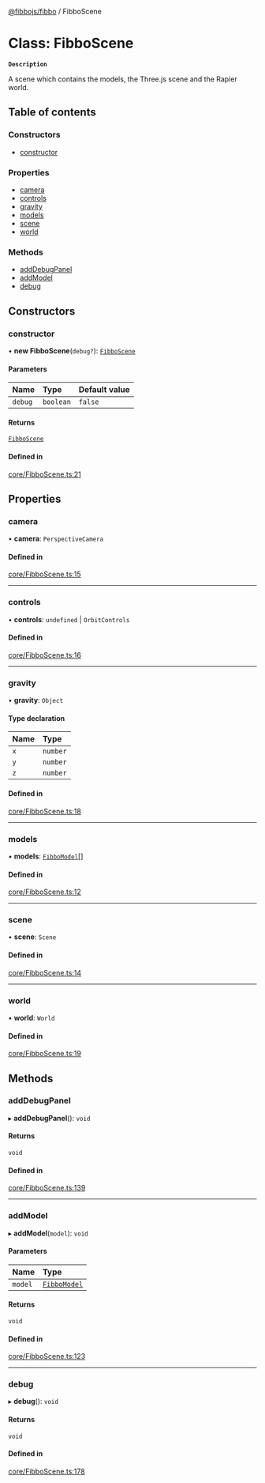 [@fibbojs/fibbo](/api/index)  / FibboScene

# Class: FibboScene

**`Description`**

A scene which contains the models, the Three.js scene and the Rapier world.

## Table of contents

### Constructors

- [constructor](FibboScene.md#constructor)

### Properties

- [camera](FibboScene.md#camera)
- [controls](FibboScene.md#controls)
- [gravity](FibboScene.md#gravity)
- [models](FibboScene.md#models)
- [scene](FibboScene.md#scene)
- [world](FibboScene.md#world)

### Methods

- [addDebugPanel](FibboScene.md#adddebugpanel)
- [addModel](FibboScene.md#addmodel)
- [debug](FibboScene.md#debug)

## Constructors

### constructor

• **new FibboScene**(`debug?`): [`FibboScene`](FibboScene.md)

#### Parameters

| Name | Type | Default value |
| :------ | :------ | :------ |
| `debug` | `boolean` | `false` |

#### Returns

[`FibboScene`](FibboScene.md)

#### Defined in

[core/FibboScene.ts:21](https://github.com/fibbojs/fibbo/blob/b30ea0e5c1962f99e47c4a8ee65926227b100fe9/src/core/FibboScene.ts#L21)

## Properties

### camera

• **camera**: `PerspectiveCamera`

#### Defined in

[core/FibboScene.ts:15](https://github.com/fibbojs/fibbo/blob/b30ea0e5c1962f99e47c4a8ee65926227b100fe9/src/core/FibboScene.ts#L15)

___

### controls

• **controls**: `undefined` \| `OrbitControls`

#### Defined in

[core/FibboScene.ts:16](https://github.com/fibbojs/fibbo/blob/b30ea0e5c1962f99e47c4a8ee65926227b100fe9/src/core/FibboScene.ts#L16)

___

### gravity

• **gravity**: `Object`

#### Type declaration

| Name | Type |
| :------ | :------ |
| `x` | `number` |
| `y` | `number` |
| `z` | `number` |

#### Defined in

[core/FibboScene.ts:18](https://github.com/fibbojs/fibbo/blob/b30ea0e5c1962f99e47c4a8ee65926227b100fe9/src/core/FibboScene.ts#L18)

___

### models

• **models**: [`FibboModel`](FibboModel.md)[]

#### Defined in

[core/FibboScene.ts:12](https://github.com/fibbojs/fibbo/blob/b30ea0e5c1962f99e47c4a8ee65926227b100fe9/src/core/FibboScene.ts#L12)

___

### scene

• **scene**: `Scene`

#### Defined in

[core/FibboScene.ts:14](https://github.com/fibbojs/fibbo/blob/b30ea0e5c1962f99e47c4a8ee65926227b100fe9/src/core/FibboScene.ts#L14)

___

### world

• **world**: `World`

#### Defined in

[core/FibboScene.ts:19](https://github.com/fibbojs/fibbo/blob/b30ea0e5c1962f99e47c4a8ee65926227b100fe9/src/core/FibboScene.ts#L19)

## Methods

### addDebugPanel

▸ **addDebugPanel**(): `void`

#### Returns

`void`

#### Defined in

[core/FibboScene.ts:139](https://github.com/fibbojs/fibbo/blob/b30ea0e5c1962f99e47c4a8ee65926227b100fe9/src/core/FibboScene.ts#L139)

___

### addModel

▸ **addModel**(`model`): `void`

#### Parameters

| Name | Type |
| :------ | :------ |
| `model` | [`FibboModel`](FibboModel.md) |

#### Returns

`void`

#### Defined in

[core/FibboScene.ts:123](https://github.com/fibbojs/fibbo/blob/b30ea0e5c1962f99e47c4a8ee65926227b100fe9/src/core/FibboScene.ts#L123)

___

### debug

▸ **debug**(): `void`

#### Returns

`void`

#### Defined in

[core/FibboScene.ts:178](https://github.com/fibbojs/fibbo/blob/b30ea0e5c1962f99e47c4a8ee65926227b100fe9/src/core/FibboScene.ts#L178)

